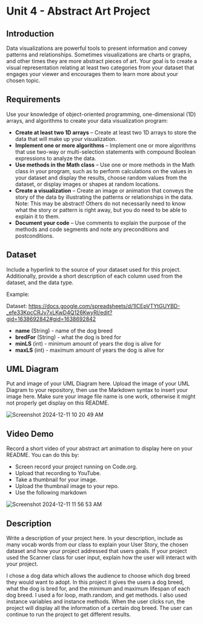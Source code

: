 # Unit 4 - Abstract Art Project

## Introduction

Data visualizations are powerful tools to present information and convey patterns and relationships. Sometimes visualizations are charts or graphs, and other times they are more abstract pieces of art. Your goal is to create a visual representation relating at least two categories from your dataset that engages your viewer and encourages them to learn more about your chosen topic.

## Requirements

Use your knowledge of object-oriented programming, one-dimensional (1D) arrays, and algorithms to create your data visualization program:

- **Create at least two 1D arrays** – Create at least two 1D arrays to store the data that will make up your visualization.
- **Implement one or more algorithms** – Implement one or more algorithms that use two-way or multi-selection statements with compound Boolean expressions to analyze the data.
- **Use methods in the Math class** – Use one or more methods in the Math class in your program, such as to perform calculations on the values in your dataset and display the results, choose random values from the dataset, or display images or shapes at random locations.
- **Create a visualization** – Create an image or animation that conveys the story of the data by illustrating the patterns or relationships in the data.
  Note: This may be abstract! Others do not necessarily need to know what the story or pattern is right away, but you do need to be able to explain it to them.
- **Document your code** – Use comments to explain the purpose of the methods and code segments and note any preconditions and postconditions.

## Dataset

Include a hyperlink to the source of your dataset used for this project. Additionally, provide a short description of each column used from the dataset, and the data type.

Example:

Dataset: https://docs.google.com/spreadsheets/d/1lCEpVTYtGUYBD-_efe33KpcCRJv7xLKwD4Q126KwyRI/edit?gid=1638692842#gid=1638692842

- **name** (String) - name of the dog breed
- **bredFor** (String) - what the dog is bred for
- **minLS** (int) - minimum amount of years the dog is alive for
- **maxLS** (int) - maximum amount of years the dog is alive for

## UML Diagram

Put and image of your UML Diagram here. Upload the image of your UML Diagram to your repository, then use the Markdown syntax to insert your image here. Make sure your image file name is one work, otherwise it might not properly get display on this README.

![Screenshot 2024-12-11 10 20 49 AM](https://github.com/user-attachments/assets/47403c62-85e4-4f00-a4d2-9620d58492a6)



## Video Demo

Record a short video of your abstract art animation to display here on your README. You can do this by:

- Screen record your project running on Code.org.
- Upload that recording to YouTube.
- Take a thumbnail for your image.
- Upload the thumbnail image to your repo.
- Use the following markdown

![Screenshot 2024-12-11 11 56 53 AM](https://github.com/user-attachments/assets/3075d4ca-be3b-49a5-90d5-1a77e7e1009a)



## Description

Write a description of your project here. In your description, include as many vocab words from our class to explain your User Story, the chosen dataset and how your project addressed that users goals. If your project used the Scanner class for user input, explain how the user will interact with your project.

I chose a dog data which allows the audience to choose which dog breed they would want to adopt. In this project it gives the users a dog breed, what the dog is bred for, and the minimum and maximum lifespan of each dog breed. I used a for loop, math.random, and get methods. I also used instance variables and instance methods. When the user clicks run, the project will display all the information of a certain dog breed. The user can continue to run the project to get different results. 

